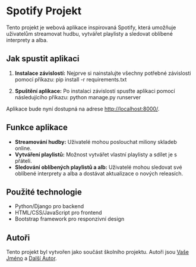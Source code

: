 # Spotify Projekt

Tento projekt je webová aplikace inspirovaná Spotify, která umožňuje uživatelům streamovat hudbu, vytvářet playlisty a sledovat oblíbené interprety a alba.

## Jak spustit aplikaci

1. **Instalace závislostí:**
   Nejprve si nainstalujte všechny potřebné závislosti pomocí příkazu: pip install -r requirements.txt
  

2. **Spuštění aplikace:**
Po instalaci závislostí spusťte aplikaci pomocí následujícího příkazu: python manage.py runserver


Aplikace bude nyní dostupná na adrese [http://localhost:8000/](http://localhost:8000/).

## Funkce aplikace

- **Streamování hudby:** Uživatelé mohou poslouchat miliony skladeb online.
- **Vytváření playlistů:** Možnost vytvářet vlastní playlisty a sdílet je s přáteli.
- **Sledování oblíbených playlistů a alb:** Uživatelé mohou sledovat své oblíbené interprety a alba a dostávat aktualizace o nových releasích.

## Použité technologie

- Python/Django pro backend
- HTML/CSS/JavaScript pro frontend
- Bootstrap framework pro responzivní design

## Autoři

Tento projekt byl vytvořen jako součást školního projektu. Autoři jsou [Vaše Jméno](odkaz-na-profil) a [Další Autor](odkaz-na-profil).
